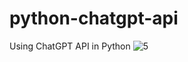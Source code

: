 # python-chatgpt-api
Using ChatGPT API in Python
![5](https://github.com/bimando/python-chatgpt-api/assets/17453291/71dcb1ac-513f-4d54-8929-94b33c8d0c66)
